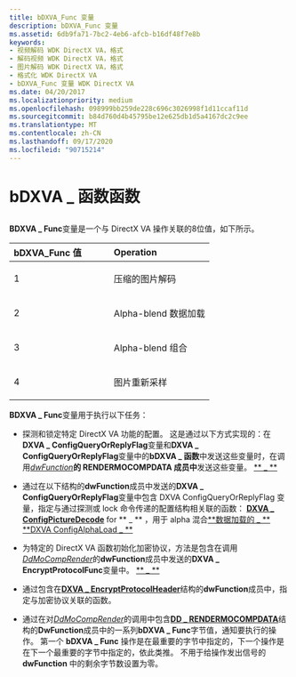```yaml
---
title: bDXVA_Func 变量
description: bDXVA_Func 变量
ms.assetid: 6db9fa71-7bc2-4eb6-afcb-b16df48f7e8b
keywords:
- 视频解码 WDK DirectX VA，格式
- 解码视频 WDK DirectX VA，格式
- 图片解码 WDK DirectX VA，格式
- 格式化 WDK DirectX VA
- bDXVA_Func 变量 WDK DirectX VA
ms.date: 04/20/2017
ms.localizationpriority: medium
ms.openlocfilehash: 098999bb259de228c696c3026998f1d11ccaf11d
ms.sourcegitcommit: b84d760d4b45795be12e625db1d5a4167dc2c9ee
ms.translationtype: MT
ms.contentlocale: zh-CN
ms.lasthandoff: 09/17/2020
ms.locfileid: "90715214"
---
```

# <a name="bdxva_func-variable"></a>bDXVA \_ 函数函数


## <span id="ddk_bdxva_func_variable_gg"></span><span id="DDK_BDXVA_FUNC_VARIABLE_GG"></span>


**BDXVA \_ Func**变量是一个与 DirectX VA 操作关联的8位值，如下所示。

<table>
<colgroup>
<col width="50%" />
<col width="50%" />
</colgroup>
<thead>
<tr class="header">
<th align="left">bDXVA_Func 值</th>
<th align="left">Operation</th>
</tr>
</thead>
<tbody>
<tr class="odd">
<td align="left"><p>1</p></td>
<td align="left"><p>压缩的图片解码</p></td>
</tr>
<tr class="even">
<td align="left"><p>2</p></td>
<td align="left"><p>Alpha-blend 数据加载</p></td>
</tr>
<tr class="odd">
<td align="left"><p>3</p></td>
<td align="left"><p>Alpha-blend 组合</p></td>
</tr>
<tr class="even">
<td align="left"><p>4</p></td>
<td align="left"><p>图片重新采样</p></td>
</tr>
</tbody>
</table>

 

**BDXVA \_ Func**变量用于执行以下任务：

-   探测和锁定特定 DirectX VA 功能的配置。 这是通过以下方式实现的：在**DXVA \_ ConfigQueryOrReplyFlag**变量和**DXVA \_ ConfigQueryOrReplyFlag**变量中的**bDXVA \_ 函数**中发送这些变量时，在调用[*dwFunction*](/windows/win32/api/ddrawint/nc-ddrawint-pdd_mocompcb_render)**的 RENDERMOCOMPDATA 成员中**发送这些变量。 [** \_ **](/windows/win32/api/ddrawint/ns-ddrawint-_dd_rendermocompdata)

-   通过在以下结构的**dwFunction**成员中发送的**DXVA \_ ConfigQueryOrReplyFlag**变量中包含 DXVA ConfigQueryOrReplyFlag 变量，指定与通过探测或 lock 命令传递的配置结构相关联的函数： [**DXVA \_ ConfigPictureDecode**](/windows-hardware/drivers/ddi/dxva/ns-dxva-_dxva_configpicturedecode) for ** \_ ** ，用于 alpha 混合[**数据加载的 \_ **](/windows-hardware/drivers/ddi/dxva/ns-dxva-_dxva_configalphacombine) [**DXVA ConfigAlphaLoad \_ **](/windows-hardware/drivers/ddi/dxva/ns-dxva-_dxva_configalphaload)
-   为特定的 DirectX VA 函数初始化加密协议，方法是包含在调用[*DdMoCompRender*](/windows/win32/api/ddrawint/nc-ddrawint-pdd_mocompcb_render)的**dwFunction**成员中发送的**DXVA \_ EncryptProtocolFunc**变量中。 [** \_ **](/windows/win32/api/ddrawint/ns-ddrawint-_dd_rendermocompdata)

-   通过包含在[**DXVA \_ EncryptProtocolHeader**](/windows-hardware/drivers/ddi/dxva/ns-dxva-_dxva_encryptprotocolheader)结构的**dwFunction**成员中，指定与加密协议关联的函数。

-   通过在对[*DdMoCompRender*](/windows/win32/api/ddrawint/nc-ddrawint-pdd_mocompcb_render)的调用中包含[**DD \_ RENDERMOCOMPDATA**](/windows/win32/api/ddrawint/ns-ddrawint-_dd_rendermocompdata)结构的**DwFunction**成员中的一系列**bDXVA \_ Func**字节值，通知要执行的操作。 第一个 **bDXVA \_ Func** 操作是在最重要的字节中指定的，下一个操作是在下一个最重要的字节中指定的，依此类推。 不用于给操作发出信号的 **dwFunction** 中的剩余字节数设置为零。

 

